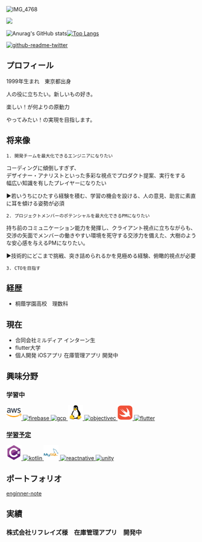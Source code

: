 ![IMG_4768](https://user-images.githubusercontent.com/111550856/201825555-9c130657-0ce3-4474-8e5b-5c458150cc5e.jpg)



![](http://github-profile-summary-cards.vercel.app/api/cards/profile-details?username=k-saito-en&theme=github_dark)


 
![Anurag's GitHub stats](https://github-readme-stats.vercel.app/api?username=k-saito-en&theme=github_dark&show_icons=true)[![Top Langs](https://github-readme-stats.vercel.app/api/top-langs/?username=k-saito-en&theme=github_dark&show_icons=true&exclude_repo=portfolio-k-saito-hourTime&layout=compact)](https://github.com/anuraghazra/github-readme-stats)


[![github-readme-twitter](https://github-readme-twitter.gazf.vercel.app/api?id=k_saito_en&layout=wide)](https://twitter.com/k_saito_en)


 
## プロフィール

1999年生まれ　東京都出身

人の役に立ちたい。新しいもの好き。

楽しい！が何よりの原動力

やってみたい！の実現を目指します。

## 将来像

`1. 開発チームを最大化できるエンジニアになりたい`

コーディングに傾倒しすぎず、<br>デザイナー・アナリストといった多彩な視点でプロダクト提案、実行をする<br>幅広い知識を有したプレイヤーになりたい

▶︎若いうちにひたすら経験を積む、学習の機会を設ける、人の意見、助言に素直に耳を傾ける姿勢が必須

`2. プロジェクトメンバーのポテンシャルを最大化できるPMになりたい`

持ち前のコミュニケーション能力を発揮し、クライアント視点に立ちながらも、交渉の矢面でメンバーの働きやすい環境を死守する交渉力を備えた、大樹のような安心感を与えるPMになりたい。

▶︎技術的にどこまで挑戦、突き詰められるかを見極める経験、俯瞰的視点が必要

`3. CTOを目指す`

## 経歴
- 桐蔭学園高校　理数科


## 現在

- 合同会社ミルディア インターン生
- flutter大学
- 個人開発 iOSアプリ 在庫管理アプリ 開発中

## 興味分野
### 学習中
<p align="left"> <a href="https://aws.amazon.com" target="_blank" rel="noreferrer"> <img src="https://raw.githubusercontent.com/devicons/devicon/master/icons/amazonwebservices/amazonwebservices-original-wordmark.svg" alt="aws" width="40" height="40"/> </a> <a href="https://www.w3schools.com/cs/" target="_blank" rel="noreferrer"> </a> <a href="https://firebase.google.com/" target="_blank" rel="noreferrer"> <img src="https://www.vectorlogo.zone/logos/firebase/firebase-icon.svg" alt="firebase" width="40" height="40"/> </a> <a href="https://cloud.google.com" target="_blank" rel="noreferrer"> <img src="https://www.vectorlogo.zone/logos/google_cloud/google_cloud-icon.svg" alt="gcp" width="40" height="40"/> </a> <a href="https://www.linux.org/" target="_blank" rel="noreferrer"> <img src="https://raw.githubusercontent.com/devicons/devicon/master/icons/linux/linux-original.svg" alt="linux" width="40" height="40"/> </a> <a href="https://developer.apple.com/library/archive/documentation/Cocoa/Conceptual/ProgrammingWithObjectiveC/Introduction/Introduction.html" target="_blank" rel="noreferrer"> <img src="https://www.vectorlogo.zone/logos/apple_objectivec/apple_objectivec-icon.svg" alt="objectivec" width="40" height="40"/> </a> <a href="https://developer.apple.com/swift/" target="_blank" rel="noreferrer"> <img src="https://raw.githubusercontent.com/devicons/devicon/master/icons/swift/swift-original.svg" alt="swift" width="40" height="40"/> </a><a href="https://flutter.dev" target="_blank" rel="noreferrer"> <img src="https://www.vectorlogo.zone/logos/flutterio/flutterio-icon.svg" alt="flutter" width="40" height="40"/> </p>

### 学習予定
<p align="left"> <a href="https://www.w3schools.com/cs/" target="_blank" rel="noreferrer"> <img src="https://raw.githubusercontent.com/devicons/devicon/master/icons/csharp/csharp-original.svg" alt="csharp" width="40" height="40"/> </a> </a> <a href="https://kotlinlang.org" target="_blank" rel="noreferrer"> <img src="https://www.vectorlogo.zone/logos/kotlinlang/kotlinlang-icon.svg" alt="kotlin" width="40" height="40"/> </a> <a href="https://www.mysql.com/" target="_blank" rel="noreferrer"> <img src="https://raw.githubusercontent.com/devicons/devicon/master/icons/mysql/mysql-original-wordmark.svg" alt="mysql" width="40" height="40"/> </a> <a href="https://reactnative.dev/" target="_blank" rel="noreferrer"> <img src="https://reactnative.dev/img/header_logo.svg" alt="reactnative" width="40" height="40"/> </a> <a href="https://unity.com/" target="_blank" rel="noreferrer"> <img src="https://www.vectorlogo.zone/logos/unity3d/unity3d-icon.svg" alt="unity" width="40" height="40"/> </a> </p>



## ポートフォリオ

[enginner-note](https://github.com/k-saito-en/enginner-note)

## 実績
  
### 株式会社リフレイズ様　在庫管理アプリ　開発中
  

<!---
k-saito-en/k-saito-en is a ✨ special ✨ repository because its `README.md` (this file) appears on your GitHub profile.
You can click the Preview link to take a look at your changes.
--->
